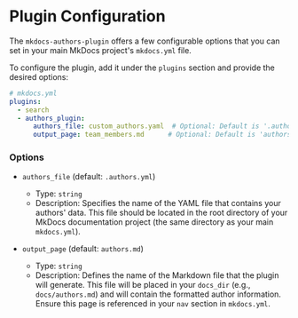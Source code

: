 # Plugin Configuration

The `mkdocs-authors-plugin` offers a few configurable options that you can set in your main MkDocs project's `mkdocs.yml` file.

To configure the plugin, add it under the `plugins` section and provide the desired options:

```yaml
# mkdocs.yml
plugins:
  - search
  - authors_plugin:
      authors_file: custom_authors.yaml  # Optional: Default is '.authors.yml'
      output_page: team_members.md      # Optional: Default is 'authors.md'
```

### Options

* `authors_file` (default: `.authors.yml`)
    * Type: `string`
    * Description: Specifies the name of the YAML file that contains your authors' data. This file should be located in the root directory of your MkDocs documentation project (the same directory as your main `mkdocs.yml`).

* `output_page` (default: `authors.md`)
    * Type: `string`
    * Description: Defines the name of the Markdown file that the plugin will generate. This file will be placed in your `docs_dir` (e.g., `docs/authors.md`) and will contain the formatted author information. Ensure this page is referenced in your `nav` section in `mkdocs.yml`.
